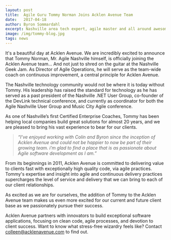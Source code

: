 ```yaml
---
layout: post
title:  Agile Guru Tommy Norman Joins Acklen Avenue Team
date:   2017-04-18
author: Byron Sommardahl
excerpt: Nashville area tech expert, agile master and all around awesome guy joins our growing team.
image: /img/tommy-blog.jpg
tags: news
---
```


It's a beautiful day at Acklen Avenue. We are incredibly excited to announce that Tommy Norman, Mr. Agile Nashville himself, is officially joining the Acklen Avenue team... And not just to shred on the guitar at the Nashville Geek Jam. As Director of Agile Operations, he will serve as the team-wide coach on continuous improvement, a central principle for Acklen Avenue.

The Nashville technology community would not be where it is today without Tommy. His leadership has raised the standard for technology as he has served as a past president of the Nashville .NET User Group, co-founder of the DevLink technical conference, and currently as coordinator for both the Agile Nashville User Group and Music City Agile conference.

As one of Nashville’s first Certified Enterprise Coaches, Tommy has been helping local companies build great solutions for almost 20 years, and we are pleased to bring his vast experience to bear for our clients.
<div class="shadow-wrapper">
		<blockquote class="hero box-shadow shadow-effect-2">
			<p>
				<em>“I’ve enjoyed working with Colin and Byron since the inception of Acklen Avenue and could not be happier to now be part of their growing team. i’m glad to find a place that is as passionate about Agile software development as I am.”</em>
			</p>
		</blockquote>
</div>
From its beginnings in 2011, Acklen Avenue is committed to delivering value to clients fast with exceptionally high quality code, via agile practices. Tommy's expertise and insight into agile and continuous delivery practices supercharges the level of service and delivery that we can bring to each of our client relationships.

As excited as we are for ourselves, the addition of Tommy to the Acklen Avenue team makes us even more excited for our current and future client base as we passionately pursue their success.

Acklen Avenue partners with innovators to build exceptional software applications, focusing on clean code, agile processes, and devotion to client success. Want to know what stress-free wizardry feels like? Contact [colleen@acklenavenue.com](mailto:colleen@acklenavenue.com;) to find out.

